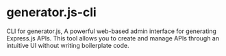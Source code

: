 # generator.js-cli
CLI for generator.js, A powerful web-based admin interface for generating Express.js APIs. This tool allows you to create and manage APIs through an intuitive UI without writing boilerplate code.

